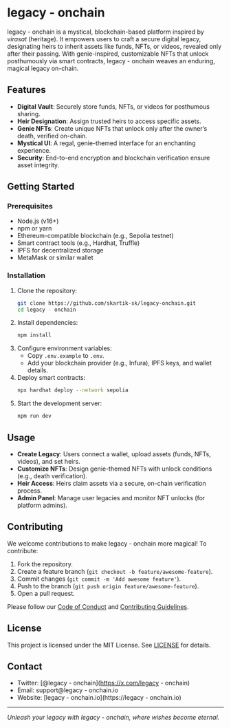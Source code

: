 
# legacy - onchain

legacy - onchain is a mystical, blockchain-based platform inspired by *virasat* (heritage). It empowers users to craft a secure digital legacy, designating heirs to inherit assets like funds, NFTs, or videos, revealed only after their passing. With genie-inspired, customizable NFTs that unlock posthumously via smart contracts, legacy - onchain weaves an enduring, magical legacy on-chain.

## Features
- **Digital Vault**: Securely store funds, NFTs, or videos for posthumous sharing.
- **Heir Designation**: Assign trusted heirs to access specific assets.
- **Genie NFTs**: Create unique NFTs that unlock only after the owner’s death, verified on-chain.
- **Mystical UI**: A regal, genie-themed interface for an enchanting experience.
- **Security**: End-to-end encryption and blockchain verification ensure asset integrity.

## Getting Started

### Prerequisites
- Node.js (v16+)
- npm or yarn
- Ethereum-compatible blockchain (e.g., Sepolia testnet)
- Smart contract tools (e.g., Hardhat, Truffle)
- IPFS for decentralized storage
- MetaMask or similar wallet

### Installation
1. Clone the repository:
   ```bash
   git clone https://github.com/skartik-sk/legacy-onchain.git
   cd legacy - onchain
   ```
2. Install dependencies:
   ```bash
   npm install
   ```
3. Configure environment variables:
   - Copy `.env.example` to `.env`.
   - Add your blockchain provider (e.g., Infura), IPFS keys, and wallet details.
4. Deploy smart contracts:
   ```bash
   npx hardhat deploy --network sepolia
   ```
5. Start the development server:
   ```bash
   npm run dev
   ```

## Usage
- **Create Legacy**: Users connect a wallet, upload assets (funds, NFTs, videos), and set heirs.
- **Customize NFTs**: Design genie-themed NFTs with unlock conditions (e.g., death verification).
- **Heir Access**: Heirs claim assets via a secure, on-chain verification process.
- **Admin Panel**: Manage user legacies and monitor NFT unlocks (for platform admins).

## Contributing
We welcome contributions to make legacy - onchain more magical! To contribute:
1. Fork the repository.
2. Create a feature branch (`git checkout -b feature/awesome-feature`).
3. Commit changes (`git commit -m 'Add awesome feature'`).
4. Push to the branch (`git push origin feature/awesome-feature`).
5. Open a pull request.

Please follow our [Code of Conduct](CODE_OF_CONDUCT.md) and [Contributing Guidelines](CONTRIBUTING.md).

## License
This project is licensed under the MIT License. See [LICENSE](LICENSE) for details.

## Contact
- Twitter: [@legacy - onchain](https://x.com/legacy - onchain)
- Email: support@legacy - onchain.io
- Website: [legacy - onchain.io](https://legacy - onchain.io)

---

*Unleash your legacy with legacy - onchain, where wishes become eternal.*
